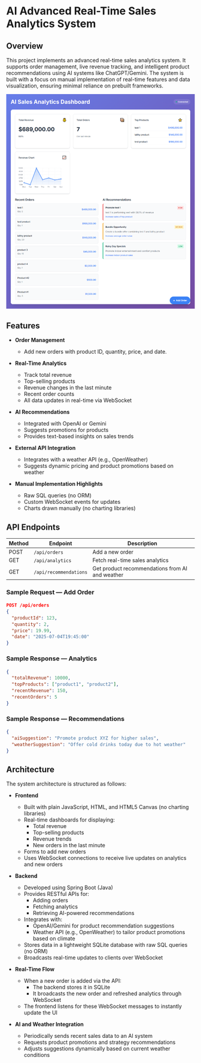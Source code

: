 # AI Advanced Real-Time Sales Analytics System

##  Overview

This project implements an advanced real-time sales analytics system. It supports order management, live revenue tracking, and intelligent product recommendations using AI systems like ChatGPT/Gemini. The system is built with a focus on manual implementation of real-time features and data visualization, ensuring minimal reliance on prebuilt frameworks.

<img src="https://raw.githubusercontent.com/Mohamed-Hamdy/AI-Advanced-Real-Time-Sales-Analytics-System/refs/heads/master/images/Peoject%20preview.png">

##  Features

- **Order Management**
  - Add new orders with product ID, quantity, price, and date.
  
- **Real-Time Analytics**
  - Track total revenue
  - Top-selling products
  - Revenue changes in the last minute
  - Recent order counts
  - All data updates in real-time via WebSocket

- **AI Recommendations**
  - Integrated with OpenAI or Gemini
  - Suggests promotions for products
  - Provides text-based insights on sales trends

- **External API Integration**
  - Integrates with a weather API (e.g., OpenWeather)
  - Suggests dynamic pricing and product promotions based on weather

- **Manual Implementation Highlights**
  - Raw SQL queries (no ORM)
  - Custom WebSocket events for updates
  - Charts drawn manually (no charting libraries)

##  API Endpoints

| Method | Endpoint            | Description                                   |
|--------|---------------------|-----------------------------------------------|
| POST   | `/api/orders`       | Add a new order                               |
| GET    | `/api/analytics`    | Fetch real-time sales analytics               |
| GET    | `/api/recommendations` | Get product recommendations from AI and weather |

### Sample Request — Add Order

```json
POST /api/orders
{
  "productId": 123,
  "quantity": 2,
  "price": 19.99,
  "date": "2025-07-04T19:45:00"
}
```

### Sample Response — Analytics

```json
{
  "totalRevenue": 10000,
  "topProducts": ["product1", "product2"],
  "recentRevenue": 150,
  "recentOrders": 5
}
```

### Sample Response — Recommendations

```json
{
  "aiSuggestion": "Promote product XYZ for higher sales",
  "weatherSuggestion": "Offer cold drinks today due to hot weather"
}
```

##  Architecture

The system architecture is structured as follows:

- **Frontend**
  - Built with plain JavaScript, HTML, and HTML5 Canvas (no charting libraries)
  - Real-time dashboards for displaying:
    - Total revenue
    - Top-selling products
    - Revenue trends
    - New orders in the last minute
  - Forms to add new orders
  - Uses WebSocket connections to receive live updates on analytics and new orders

- **Backend**
  - Developed using Spring Boot (Java)
  - Provides RESTful APIs for:
    - Adding orders
    - Fetching analytics
    - Retrieving AI-powered recommendations
  - Integrates with:
    - OpenAI/Gemini for product recommendation suggestions
    - Weather API (e.g., OpenWeather) to tailor product promotions based on climate
  - Stores data in a lightweight SQLite database with raw SQL queries (no ORM)
  - Broadcasts real-time updates to clients over WebSocket

- **Real-Time Flow**
  - When a new order is added via the API:
    - The backend stores it in SQLite
    - It broadcasts the new order and refreshed analytics through WebSocket
  - The frontend listens for these WebSocket messages to instantly update the UI

- **AI and Weather Integration**
  - Periodically sends recent sales data to an AI system
  - Requests product promotions and strategy recommendations
  - Adjusts suggestions dynamically based on current weather conditions

